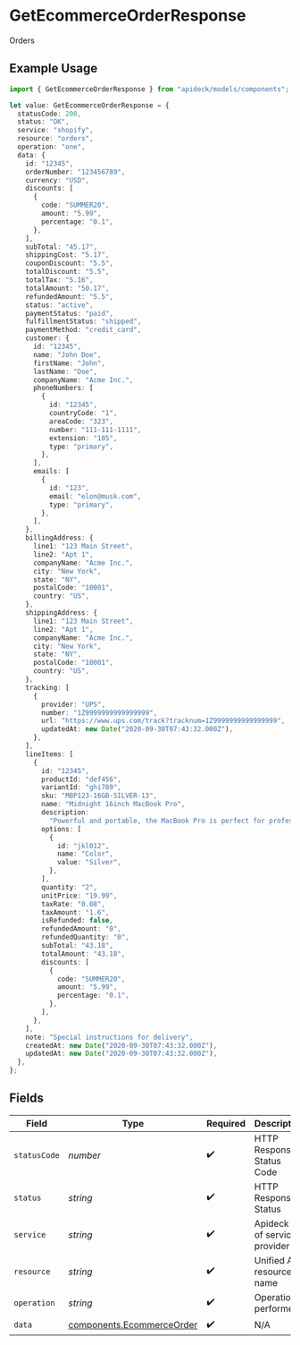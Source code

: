 # GetEcommerceOrderResponse

Orders

## Example Usage

```typescript
import { GetEcommerceOrderResponse } from "apideck/models/components";

let value: GetEcommerceOrderResponse = {
  statusCode: 200,
  status: "OK",
  service: "shopify",
  resource: "orders",
  operation: "one",
  data: {
    id: "12345",
    orderNumber: "123456789",
    currency: "USD",
    discounts: [
      {
        code: "SUMMER20",
        amount: "5.99",
        percentage: "0.1",
      },
    ],
    subTotal: "45.17",
    shippingCost: "5.17",
    couponDiscount: "5.5",
    totalDiscount: "5.5",
    totalTax: "5.16",
    totalAmount: "50.17",
    refundedAmount: "5.5",
    status: "active",
    paymentStatus: "paid",
    fulfillmentStatus: "shipped",
    paymentMethod: "credit_card",
    customer: {
      id: "12345",
      name: "John Doe",
      firstName: "John",
      lastName: "Doe",
      companyName: "Acme Inc.",
      phoneNumbers: [
        {
          id: "12345",
          countryCode: "1",
          areaCode: "323",
          number: "111-111-1111",
          extension: "105",
          type: "primary",
        },
      ],
      emails: [
        {
          id: "123",
          email: "elon@musk.com",
          type: "primary",
        },
      ],
    },
    billingAddress: {
      line1: "123 Main Street",
      line2: "Apt 1",
      companyName: "Acme Inc.",
      city: "New York",
      state: "NY",
      postalCode: "10001",
      country: "US",
    },
    shippingAddress: {
      line1: "123 Main Street",
      line2: "Apt 1",
      companyName: "Acme Inc.",
      city: "New York",
      state: "NY",
      postalCode: "10001",
      country: "US",
    },
    tracking: [
      {
        provider: "UPS",
        number: "1Z9999999999999999",
        url: "https://www.ups.com/track?tracknum=1Z9999999999999999",
        updatedAt: new Date("2020-09-30T07:43:32.000Z"),
      },
    ],
    lineItems: [
      {
        id: "12345",
        productId: "def456",
        variantId: "ghi789",
        sku: "MBP123-16GB-SILVER-13",
        name: "Midnight 16inch MacBook Pro",
        description:
          "Powerful and portable, the MacBook Pro is perfect for professionals and creatives.",
        options: [
          {
            id: "jkl012",
            name: "Color",
            value: "Silver",
          },
        ],
        quantity: "2",
        unitPrice: "19.99",
        taxRate: "0.08",
        taxAmount: "1.6",
        isRefunded: false,
        refundedAmount: "0",
        refundedQuantity: "0",
        subTotal: "43.18",
        totalAmount: "43.18",
        discounts: [
          {
            code: "SUMMER20",
            amount: "5.99",
            percentage: "0.1",
          },
        ],
      },
    ],
    note: "Special instructions for delivery",
    createdAt: new Date("2020-09-30T07:43:32.000Z"),
    updatedAt: new Date("2020-09-30T07:43:32.000Z"),
  },
};
```

## Fields

| Field                                                                  | Type                                                                   | Required                                                               | Description                                                            | Example                                                                |
| ---------------------------------------------------------------------- | ---------------------------------------------------------------------- | ---------------------------------------------------------------------- | ---------------------------------------------------------------------- | ---------------------------------------------------------------------- |
| `statusCode`                                                           | *number*                                                               | :heavy_check_mark:                                                     | HTTP Response Status Code                                              | 200                                                                    |
| `status`                                                               | *string*                                                               | :heavy_check_mark:                                                     | HTTP Response Status                                                   | OK                                                                     |
| `service`                                                              | *string*                                                               | :heavy_check_mark:                                                     | Apideck ID of service provider                                         | shopify                                                                |
| `resource`                                                             | *string*                                                               | :heavy_check_mark:                                                     | Unified API resource name                                              | orders                                                                 |
| `operation`                                                            | *string*                                                               | :heavy_check_mark:                                                     | Operation performed                                                    | one                                                                    |
| `data`                                                                 | [components.EcommerceOrder](../../models/components/ecommerceorder.md) | :heavy_check_mark:                                                     | N/A                                                                    |                                                                        |